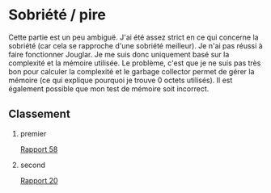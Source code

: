 # Sobriété / pire

Cette partie est un peu ambiguë. J'ai été assez strict en ce qui concerne la sobriété (car cela se rapproche d'une sobriété meilleur). Je n'ai pas réussi à faire fonctionner Jouglar. Je me suis donc uniquement basé sur la complexité et la mémoire utilisée. Le problème, c'est que je ne suis pas très bon pour calculer la complexité et le garbage collector permet de gérer la mémoire (ce qui explique pourquoi je trouve 0 octets utilisés). Il est également possible que mon test de mémoire soit incorrect.

## Classement

1. premier
    
    [Rapport 58](Sobrie%CC%81te%CC%81%20pire%20269ccfad166244e49f85ac0e5fa2c633/Rapport%2058%20ab09424b28aa4617aa04a0a04a297458.md)
    
2. second
    
    [Rapport 20](Sobrie%CC%81te%CC%81%20pire%20269ccfad166244e49f85ac0e5fa2c633/Rapport%2020%2004c8b49751cd48d097d27d762e2d32c4.md)
